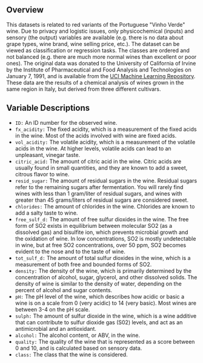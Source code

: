## Overview

This datasets is related to red variants of the Portuguese "Vinho Verde" wine. Due to privacy and logistic issues, only physicochemical (inputs) and sensory (the output) variables are available (e.g. there is no data about grape types, wine brand, wine selling price, etc.). The dataset can be viewed as classification or regression tasks. The classes are ordered and not balanced (e.g. there are much more normal wines than excellent or poor ones). The original data was donated to the University of California of Irvine by the Institute of Pharmaceutical and Food Analysis and Technologies on January 7, 1991, and is available from the [UCI Machine Learning Repository](https://archive.ics.uci.edu/ml/datasets/wine+quality). These data are the results of a chemical analysis of wines grown in the same region in Italy, but derived from three different cultivars.

## Variable Descriptions
- `ID:` An ID number for the observed wine.
- `fx_acidity:` The fixed acidity, which is a measurement of the fixed acids in the wine. Most of the acids involved with wine are fixed acids.
- `vol_acidity:` The volatile acidity, which is a measurement of the volatile acids in the wine. At higher levels, volatile acids can lead to an unpleasant, vinegar taste.
- `citric_acid:` The amount of citric acid in the wine. Citric acids are usually found in small quantities, and they are known to add a sweet, citrous flavor to wine.
- `resid_sugar:` The amount of residual sugars in the wine. Residual sugars refer to the remaining sugars after fermentation. You will rarely find wines with less than 1 gram/liter of residual sugars, and wines with greater than 45 grams/liters of residual sugars are considered sweet.
- `chlorides:` The amount of chlorides in the wine. Chlorides are known to add a salty taste to wine.
- `free_sulf_d:` The amount of free sulfur dioxides in the wine. The free form of SO2 exists in equilibrium between molecular SO2 (as a dissolved gas) and bisulfite ion, which prevents microbial growth and the oxidation of wine. In low concentrations, SO2 is mostly undetectable in wine, but at free SO2 concentrations, over 50 ppm, SO2 becomes evident to the nose and to the taste of wine.
- `tot_sulf_d:` The amount of total sulfur dioxides in the wine, which is a measurement of both free and bounded forms of SO2.
- `density:` The density of the wine, which is primarily determined by the concentration of alcohol, sugar, glycerol, and other dissolved solids. The density of wine is similar to the density of water, depending on the percent of alcohol and sugar contents.
- `pH:` The pH level of the wine, which describes how acidic or basic a wine is on a scale from 0 (very acidic) to 14 (very basic). Most wines are between 3-4 on the pH scale.
- `sulph:` The amount of sulfur dioxide in the wine, which is a wine additive that can contribute to sulfur dioxide gas (S02) levels, and act as an antimicrobial and an antioxidant.
- `alcohol:` The alcohol content, or ABV, in the wine. 
- `quality:` The quality of the wine that is represented as a score between 0 and 10, and is calculated based on sensory data.
- `class:` The class that the wine is considered.
